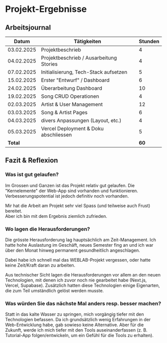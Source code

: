 # Projekt-Ergebnisse

## Arbeitsjournal

| Datum      | Tätigkeiten                             | Stunden |
|------------|-----------------------------------------|---------|
| 03.02.2025 | Projektbeschrieb                        | 4       |
| 04.02.2025 | Projektbeschrieb / Ausarbeitung Stories | 4       |
| 07.02.2025 | Initialisierung, Tech-Stack aufsetzen   | 5       |
| 15.02.2025 | Erster "Entwurf" / Dashboard            | 6       |
| 24.02.2025 | Überarbeitung Dashboard                 | 10      |
| 19.02.2025 | Song CRUD Operationen                   | 4       |
| 02.03.2025 | Artist & User Management                | 12      |
| 03.03.2025 | Song & Artist Pages                     | 6       |
| 04.03.2025 | divers  Anpassungen (Layout,   etc.)    | 4       |
| 05.03.2025 | Vercel Deployment & Doku abschliessen   | 5       |
| **Total**  |                                         | **60**  |

## Fazit & Reflexion

### Was ist gut gelaufen?

Im Grossen und Ganzen ist das Projekt relativ gut gelaufen. Die "Kernelemente" der Web-App sind vorhanden und funktionieren.
Verbesserungspotential ist jedoch definitiv noch vorhanden.

Mir hat die Arbeit am Projekt sehr viel Spass (und teilweise auch Frust) bereitet. \
Aber ich bin mit dem Ergebnis ziemlich zufrieden.

### Wo lagen die Herausforderungen?

Die grösste Herausforderung lag hauptsächlich am Zeit-Management.
Ich hatte hohe Auslastung im Geschäft, neues Semester fing an und ich war über den Monat hinweg permanent gesundheitlich angeschlagen.

Dabei habe ich schnell mal das WEBLAB-Projekt vergessen, oder hatte keine Zeit/Kraft daran zu arbeiten.

Aus technischer Sicht lagen die Herausforderungen vor allem an den neuen Technologien, mit denen ich zuvor noch nie gearbeitet habe (Next.js, Vercel, Supabase).
Zusätzlich hatten diese Technologien einige Eigenarten, die zum Teil umständlich gelöst werden musste.

### Was würden Sie das nächste Mal anders resp. besser machen?

Statt in das kalte Wasser zu springen, mich vorgängig tiefer mit den Technologien befassen.
Da ich grundsätzlich wenig Erfahrungen in der Web-Entwicklung habe, gab sowieso keine Alternative.
Aber für die Zukunft, werde ich mich tiefer mit den Tools auseinanderfassen (z. B. Tutorial-App folgen/entwickeln, um ein Gefühl für die Tools zu erhalten).